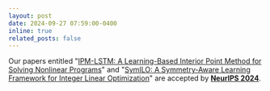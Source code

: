 ```yaml
---
layout: post
date: 2024-09-27 07:59:00-0400
inline: true
related_posts: false
---
```


Our papers entitled "[IPM-LSTM: A Learning-Based Interior Point Method for Solving Nonlinear Programs](https://proceedings.neurips.cc/paper_files/paper/2024/hash/de0da9c42ee713f2ceaeed7bc40c522d-Abstract-Conference.html)" and "[SymILO: A Symmetry-Aware Learning Framework for Integer Linear Optimization](https://proceedings.neurips.cc/paper_files/paper/2024/hash/2b94c01ad2b79432f9499501f8754aee-Abstract-Conference.html)" are accepted by **[NeurIPS 2024](https://nips.cc/Conferences/2024)**.
